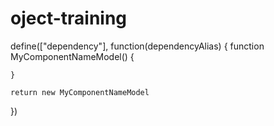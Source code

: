 # oject-training


define(["dependency"], function(dependencyAlias) {
    function MyComponentNameModel()  {

    }

    return new MyComponentNameModel
})